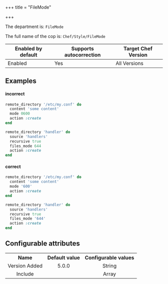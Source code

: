+++
title = "FileMode"

+++

<!-- This content is automatically generated. See https://github.com/chef/chef-web-docs/blob/main/generated/README.md -->

The department is: `FileMode`

The full name of the cop is: `Chef/Style/FileMode`

| Enabled by default | Supports autocorrection | Target Chef Version |
| --- | --- | --- |
| Enabled | Yes | All Versions |

## Examples


#### incorrect

```ruby
remote_directory '/etc/my.conf' do
  content 'some content'
  mode 0600
  action :create
end

remote_directory 'handler' do
  source 'handlers'
  recursive true
  files_mode 644
  action :create
end
```

#### correct

```ruby
remote_directory '/etc/my.conf' do
  content 'some content'
  mode '600'
  action :create
end

remote_directory 'handler' do
  source 'handlers'
  recursive true
  files_mode '644'
  action :create
end
```

## Configurable attributes

<table>
<tbody><tr>
<th>Name</th>
<th>Default value</th>
<th>Configurable values</th>
</tr>
<tr>
<td style="text-align:center">Version Added</td>
<td style="text-align:center">5.0.0</td>
<td style="text-align:center">String</td>
</tr>
<tr><td style="text-align:center">Include</td>
<td style="text-align:center"><ul>
</ul>
</td>
<td style="text-align:center">Array</td>
</tr></tbody></table>
